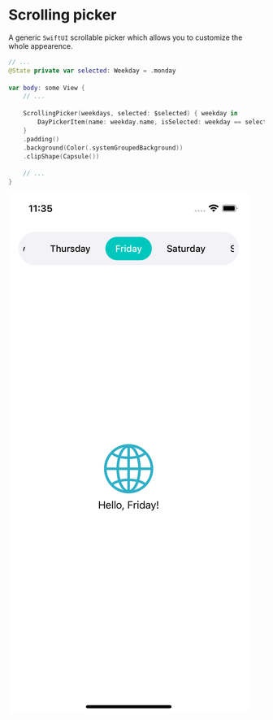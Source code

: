 # Scrolling picker

A generic `SwiftUI` scrollable picker which allows you to customize the whole appearence.

```swift
// ...
@State private var selected: Weekday = .monday

var body: some View {
    // ...
    
    ScrollingPicker(weekdays, selected: $selected) { weekday in
        DayPickerItem(name: weekday.name, isSelected: weekday == selected)
    }
    .padding()
    .background(Color(.systemGroupedBackground))
    .clipShape(Capsule())
    
    // ...
}
```
![Screenshot](screenshot.png)


